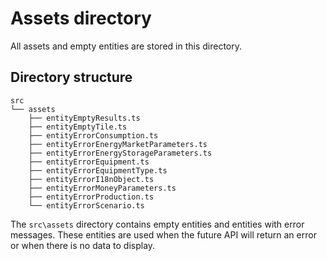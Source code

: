 # Assets directory
All assets and empty entities are stored in this directory.

## Directory structure
```
src
└── assets
    ├── entityEmptyResults.ts
    ├── entityEmptyTile.ts
    ├── entityErrorConsumption.ts
    ├── entityErrorEnergyMarketParameters.ts
    ├── entityErrorEnergyStorageParameters.ts
    ├── entityErrorEquipment.ts
    ├── entityErrorEquipmentType.ts
    ├── entityErrorI18nObject.ts
    ├── entityErrorMoneyParameters.ts
    ├── entityErrorProduction.ts
    └── entityErrorScenario.ts
```

The `src\assets` directory contains empty entities and entities with error messages. These entities are used when the future API will return an error or when there is no data to display.
